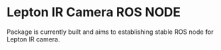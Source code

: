 # Lepton IR Camera ROS NODE
Package is currently built and aims to establishing stable ROS node for Lepton IR camera.
